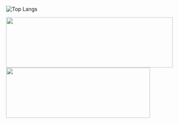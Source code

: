 

![Top Langs](https://github-readme-stats.vercel.app/api/top-langs/?username=LacamJC&layout=compact)


<img width="454px" height="137px" src="https://github-readme-stats.vercel.app/api?username=LacamJC&hide_title=true&hide_border=true&show_icons=true&include_all_commits=true&count_private=true&line_height=21&theme=holi" /><img width="392px" height="137px" src="https://github-readme-stats.vercel.app/api/top-langs/?username=LacamJC&hide=html&hide_title=true&hide_border=true&layout=compact&langs_count=8&theme=holi&card_width=382px" />
